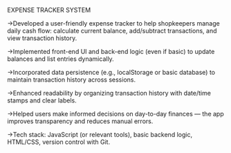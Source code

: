 EXPENSE TRACKER SYSTEM

->Developed a user-friendly expense tracker to help shopkeepers manage daily cash flow: calculate current balance, add/subtract transactions, and view transaction history.

->Implemented front-end UI and back-end logic (even if basic) to update balances and list entries dynamically.

->Incorporated data persistence (e.g., localStorage or basic database) to maintain transaction history across sessions.

->Enhanced readability by organizing transaction history with date/time stamps and clear labels.

->Helped users make informed decisions on day-to-day finances — the app improves transparency and reduces manual errors.

->Tech stack: JavaScript (or relevant tools), basic backend logic, HTML/CSS, version control with Git.
